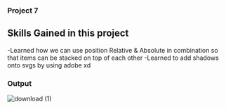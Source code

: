 ### Project 7

## Skills Gained in this project 

-Learned how we can use position Relative & Absolute in combination so that items can be stacked on top of each other
-Learned to add shadows onto svgs by using adobe xd

### Output
![download (1)](https://user-images.githubusercontent.com/65283278/183102348-c14700da-29e8-4c29-86a5-7a8c8252a9b5.png)


